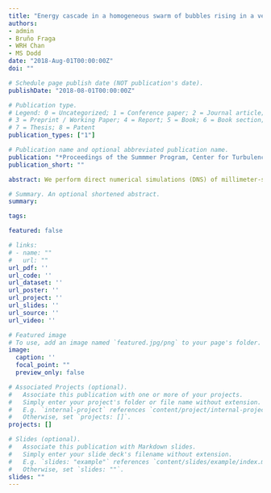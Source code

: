 ```yaml
---
title: "Energy cascade in a homogeneous swarm of bubbles rising in a vertical channel"
authors:
- admin
- Bruño Fraga
- WRH Chan
- MS Dodd
date: "2018-Aug-01T00:00:00Z"
doi: ""

# Schedule page publish date (NOT publication's date).
publishDate: "2018-08-01T00:00:00Z"

# Publication type.
# Legend: 0 = Uncategorized; 1 = Conference paper; 2 = Journal article;
# 3 = Preprint / Working Paper; 4 = Report; 5 = Book; 6 = Book section;
# 7 = Thesis; 8 = Patent
publication_types: ["1"]

# Publication name and optional abbreviated publication name.
publication: "*Proceedings of the Summmer Program, Center for Turbulence Research*"
publication_short: ""

abstract: We perform direct numerical simulations (DNS) of millimeter-size air bubbles risingin a vertical water channel. Our objective is to study the energy cascade in this simpleconfiguration, which is a prototype of other more complex flows involving bubbles anddroplets. Both rigid and deformable bubbles are considered using the immersed boundarymethod (IBM) and the volume of fluid (VoF) method. The energy cascade is quantifiedusing the nonlinear interscale energy transfer term appearing in the K ́arm ́an-Howarth-Monin (K-H-M) equation. We observe that the energy cascade is highly anisotropic inscale space with vertical turbulent eddies exhibiting strong inverse cascades. When scale-normalized, the interscale energy transfer term shows a plateau for turbulent eddies whosesize is approximately 1 to 2 bubble diameters. However, the magnitude of that term isonly  50–60%  of  the  required  viscous  dissipation, indicating  that  the  classic  forward-cascade picture by Richardson and Kolmogorov is not satisfied despite the existence of a scale-invariant range.

# Summary. An optional shortened abstract.
summary: 

tags:

featured: false

# links:
# - name: ""
#   url: ""
url_pdf: ''
url_code: ''
url_dataset: ''
url_poster: ''
url_project: ''
url_slides: ''
url_source: ''
url_video: ''

# Featured image
# To use, add an image named `featured.jpg/png` to your page's folder. 
image:
  caption: ''
  focal_point: ""
  preview_only: false

# Associated Projects (optional).
#   Associate this publication with one or more of your projects.
#   Simply enter your project's folder or file name without extension.
#   E.g. `internal-project` references `content/project/internal-project/index.md`.
#   Otherwise, set `projects: []`.
projects: []

# Slides (optional).
#   Associate this publication with Markdown slides.
#   Simply enter your slide deck's filename without extension.
#   E.g. `slides: "example"` references `content/slides/example/index.md`.
#   Otherwise, set `slides: ""`.
slides: ""
---
```


